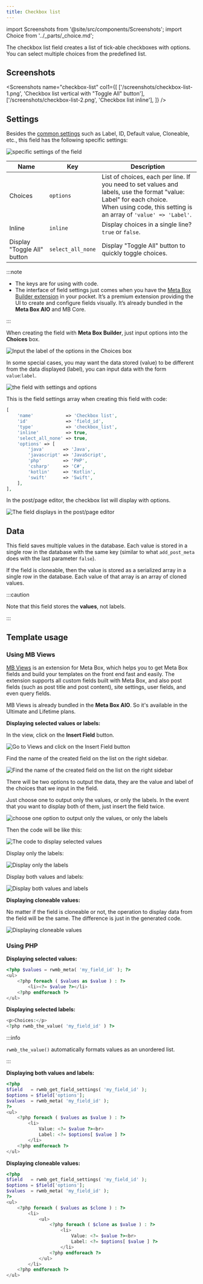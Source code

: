 ```yaml
---
title: Checkbox list
---
```


import Screenshots from '@site/src/components/Screenshots';
import Choice from '../_parts/_choice.md';

The checkbox list field creates a list of tick-able checkboxes with options. You can select multiple choices from the predefined list.

## Screenshots

<Screenshots name="checkbox-list" col1={[
    ['/screenshots/checkbox-list-1.png', 'Checkbox list vertical with "Toggle All" button'],
    ['/screenshots/checkbox-list-2.png', 'Checkbox list inline'],
]} />

## Settings

Besides the [common settings](/field-settings/) such as Label, ID, Default value, Cloneable, etc., this field has the following specific settings:

![specific settings of the field](https://i.imgur.com/NPeZp8B.png)

Name | Key | Description
--- | --- | ---
Choices | `options` | List of choices, each per line. If you need to set values and labels, use the format "value: Label" for each choice.<br />When using code, this setting is an array of `'value' => 'Label'`.
Inline | `inline` | Display choices in a single line? `true` or `false`.
Display "Toggle All" button | `select_all_none` | Display "Toggle All" button to quickly toggle choices.

:::note

* The keys are for using with code.
* The interface of field settings just comes when you have the [Meta Box Builder extension](https://metabox.io/plugins/meta-box-builder/) in your pocket. It’s a premium extension providing the UI to create and configure fields visually. It’s already bundled in the **Meta Box AIO** and MB Core.

:::

When creating the field with **Meta Box Builder**, just input options into the **Choices** box.

![Input the label of the options in the Choices box](https://i.imgur.com/cAtrHeY.png)

In some special cases, you may want the data stored (value) to be different from the data displayed (label), you can input data with the form `value`:`label`.

![the field with settings and options](https://i.imgur.com/xfykp6k.png)

This is the field settings array when creating this field with code:

```php
[
    'name'            => 'Checkbox list',
    'id'              => 'field_id',
    'type'            => 'checkbox_list',
    'inline'          => true,
    'select_all_none' => true,
    'options' => [
        'java'       => 'Java',
        'javascript' => 'JavaScript',
        'php'        => 'PHP',
        'csharp'     => 'C#',
        'kotlin'     => 'Kotlin',
        'swift'      => 'Swift',
    ],
],
```

In the post/page editor, the checkbox list will display with options.

![The field displays in the post/page editor](https://i.imgur.com/u9Wk4xH.png)

## Data

This field saves multiple values in the database. Each value is stored in a single row in the database with the same key (similar to what `add_post_meta` does with the last parameter `false`).

If the field is cloneable, then the value is stored as a serialized array in a single row in the database. Each value of that array is an array of cloned values.

:::caution

Note that this field stores the **values**, not labels.

:::

## Template usage

### Using MB Views

[MB Views](https://docs.metabox.io/extensions/mb-views/) is an extension for Meta Box, which helps you to get Meta Box fields and build your templates on the front end fast and easily. The extension supports all custom fields built with Meta Box, and also post fields (such as post title and post content), site settings, user fields, and even query fields. 

MB Views is already bundled in the **Meta Box AIO**. So it's available in the Ultimate and Lifetime plans.

**Displaying selected values or labels:**

In the view, click on the **Insert Field** button.

![Go to Views and click on the Insert Field button](https://i.imgur.com/J74Rkam.png)

Find the name of the created field on the list on the right sidebar.

![Find the name of the created field on the list on the right sidebar](https://i.imgur.com/rEK9Eqm.png)

There will be two options to output the data, they are the value and label of the choices that we input in the field.

Just choose one to output only the values, or only the labels. In the event that you want to display both of them, just insert the field twice.

![choose one option to output only the values, or only the labels](https://i.imgur.com/cI8asuN.png)

Then the code will be like this:

![The code to display selected values](https://i.imgur.com/Oaan9xt.png)

Display only the labels:

![Display only the labels](https://i.imgur.com/QnDwhsM.gif)

Display both values and labels:

![Display both values and labels](https://i.imgur.com/2dPnl1G.gif)

**Displaying cloneable values:**

No matter if the field is cloneable or not, the operation to display data from the field will be the same. The difference is just in the generated code.

![Displaying cloneable values](https://i.imgur.com/mmnSFFj.gif)

### Using PHP

**Displaying selected values:**

```php
<?php $values = rwmb_meta( 'my_field_id' ); ?>
<ul>
    <?php foreach ( $values as $value ) : ?>
        <li><?= $value ?></li>
    <?php endforeach ?>
</ul>
```

**Displaying selected labels:**

```php
<p>Choices:</p>
<?php rwmb_the_value( 'my_field_id' ) ?>
```

:::info

`rwmb_the_value()` automatically formats values as an unordered list.

:::

**Displaying both values and labels:**

```php
<?php
$field   = rwmb_get_field_settings( 'my_field_id' );
$options = $field['options'];
$values  = rwmb_meta( 'my_field_id' );
?>
<ul>
    <?php foreach ( $values as $value ) : ?>
        <li>
            Value: <?= $value ?><br>
            Label: <?= $options[ $value ] ?>
        </li>
    <?php endforeach ?>
</ul>
```

**Displaying cloneable values:**

```php
<?php
$field   = rwmb_get_field_settings( 'my_field_id' );
$options = $field['options'];
$values  = rwmb_meta( 'my_field_id' );
?>
<ul>
    <?php foreach ( $values as $clone ) : ?>
        <li>
            <ul>
                <?php foreach ( $clone as $value ) : ?>
                    <li>
                        Value: <?= $value ?><br>
                        Label: <?= $options[ $value ] ?>
                    </li>
                <?php endforeach ?>
            </ul>
        </li>
    <?php endforeach ?>
</ul>
```
